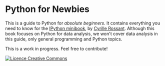 Python for Newbies
==================

This is a guide to Python for *absolute beginners*. It contains everything you need to know for the [IPython minibook](http://ipython-books.github.io/minibook/), by [Cyrille Rossant](http://cyrille.rossant.net). Although this book focuses on Python for data analysis, we won't cover data analysis in this guide, only general programming and Python topics.

This is a work in progress. Feel free to contribute!

<a rel="license" href="http://creativecommons.org/licenses/by-sa/4.0/"><img alt="Licence Creative Commons" style="border-width:0" src="https://i.creativecommons.org/l/by-sa/4.0/88x31.png" /></a>

